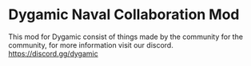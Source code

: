 # Dygamic Naval Collaboration Mod

This mod for Dygamic consist of things made by the community for the community, for more information visit our discord.
https://discord.gg/dygamic
